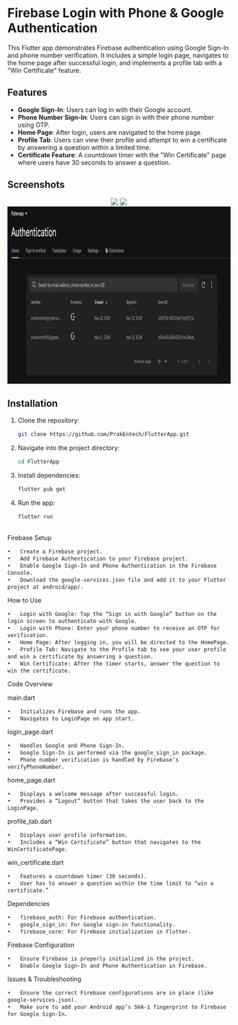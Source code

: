 # Firebase Login with Phone & Google Authentication

This Flutter app demonstrates Firebase authentication using Google Sign-In and phone number verification. It includes a simple login page, navigates to the home page after successful login, and implements a profile tab with a "Win Certificate" feature.

## Features

- **Google Sign-In**: Users can log in with their Google account.
- **Phone Number Sign-In**: Users can sign in with their phone number using OTP.
- **Home Page**: After login, users are navigated to the home page.
- **Profile Tab**: Users can view their profile and attempt to win a certificate by answering a question within a limited time.
- **Certificate Feature**: A countdown timer with the "Win Certificate" page where users have 30 seconds to answer a question.

## Screenshots

<p align="center">
  <img src="assets/screenshot1.png" height="400"/>
  <img src="assets/screenshot2.png" height="400"/>
  <img src="assets/screenshot3.png" height="400"/>
</p>

## Installation

1. Clone the repository:
   ```bash
   git clone https://github.com/PrakEntech/FlutterApp.git

2.	Navigate into the project directory:
	```bash
	cd FlutterApp


3.	Install dependencies:
	```bash
	flutter pub get


4.	Run the app:
   	```bash
	flutter run



Firebase Setup

	•	Create a Firebase project.
	•	Add Firebase Authentication to your Firebase project.
	•	Enable Google Sign-In and Phone Authentication in the Firebase Console.
	•	Download the google-services.json file and add it to your Flutter project at android/app/.

How to Use

	•	Login with Google: Tap the “Sign in with Google” button on the login screen to authenticate with Google.
	•	Login with Phone: Enter your phone number to receive an OTP for verification.
	•	Home Page: After logging in, you will be directed to the HomePage.
	•	Profile Tab: Navigate to the Profile tab to see your user profile and win a certificate by answering a question.
	•	Win Certificate: After the timer starts, answer the question to win the certificate.

Code Overview

main.dart

	•	Initializes Firebase and runs the app.
	•	Navigates to LoginPage on app start.

login_page.dart

	•	Handles Google and Phone Sign-In.
	•	Google Sign-In is performed via the google_sign_in package.
	•	Phone number verification is handled by Firebase’s verifyPhoneNumber.

home_page.dart

	•	Displays a welcome message after successful login.
	•	Provides a “Logout” button that takes the user back to the LoginPage.

profile_tab.dart

	•	Displays user profile information.
	•	Includes a “Win Certificate” button that navigates to the WinCertificatePage.

win_certificate.dart

	•	Features a countdown timer (30 seconds).
	•	User has to answer a question within the time limit to “win a certificate.”

Dependencies

	•	firebase_auth: For Firebase authentication.
	•	google_sign_in: For Google sign-in functionality.
	•	firebase_core: For Firebase initialization in Flutter.

Firebase Configuration

	•	Ensure Firebase is properly initialized in the project.
	•	Enable Google Sign-In and Phone Authentication in Firebase.

Issues & Troubleshooting

	•	Ensure the correct Firebase configurations are in place (like google-services.json).
	•	Make sure to add your Android app’s SHA-1 fingerprint to Firebase for Google Sign-In.
